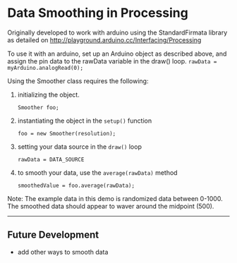 # Data Smoothing in Processing

Originally developed to work with arduino using the StandardFirmata library as detailed on http://playground.arduino.cc/Interfacing/Processing

To use it with an arduino, set up an Arduino object as described above, and assign the pin data to the rawData variable in the draw() loop. 
`rawData = myArduino.analogRead(0);`

Using the Smoother class requires the following:

1. initializing the object. 

    `Smoother foo;`

2. instantiating the object in the `setup()` function 

    `foo = new Smoother(resolution);`

3. setting your data source in the `draw()` loop 

    `rawData = DATA_SOURCE`

4. to smooth your data, use the `average(rawData)` method

    `smoothedValue = foo.average(rawData);`
   
Note: The example data in this demo is randomized data between 0-1000. The smoothed data should appear to waver around the midpoint (500).

------

## Future Development

* add other ways to smooth data